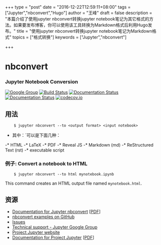 +++
type = "post"
date = "2016-12-22T12:59:11+08:00"
tags = ["Jupyter","nbconvert","Hugo"]
author = "王峰"
draft = false
description = "本篇介绍了使用jupyter nbconvert转换jupyter notebook笔记为其它格式的方法。如果要发布博客，你可以使用该工具转换为Markdown格式后利用Hugo发布。"
title = "使用jupyter nbconvert转换jupyter notebook笔记为Markdown格式"
topics = ["格式转换"]
keywords = ["Jupyter","nbconvert"]

+++

# nbconvert
### Jupyter Notebook Conversion

[![Google Group](https://img.shields.io/badge/-Google%20Group-lightgrey.svg)](https://groups.google.com/forum/#!forum/jupyter)
[![Build Status](https://travis-ci.org/jupyter/nbconvert.svg?branch=master)](https://travis-ci.org/jupyter/nbconvert)
[![Documentation Status](https://readthedocs.org/projects/nbconvert/badge/?version=latest)](https://nbconvert.readthedocs.io/en/latest/?badge=latest)
[![Documentation Status](https://readthedocs.org/projects/nbconvert/badge/?version=stable)](http://nbconvert.readthedocs.io/en/stable/?badge=stable)
[![codecov.io](https://codecov.io/github/jupyter/nbconvert/coverage.svg?branch=master)](https://codecov.io/github/jupyter/nbconvert?branch=master)

## 用法
```
    $ jupyter nbconvert --to <output format> <input notebook>
```
- 其中：<output format>`可以是下面几种：

-* HTML
-* LaTeX
-* PDF
-* Reveal JS
-* Markdown (md)
-* ReStructured Text (rst)
-* executable script

### 例子: Convert a notebook to HTML
```
    $ jupyter nbconvert --to html mynotebook.ipynb
```
This command creates an HTML output file named `mynotebook.html`.

## 资源

- [Documentation for Jupyter nbconvert](https://nbconvert.readthedocs.io/en/latest/)
  [[PDF](https://media.readthedocs.org/pdf/nbconvert/latest/nbconvert.pdf)]
- [nbconvert examples on GitHub](https://github.com/jupyter/nbconvert-examples)
- [Issues](https://github.com/jupyter/nbconvert/issues)
- [Technical support - Jupyter Google Group](https://groups.google.com/forum/#!forum/jupyter)
- [Project Jupyter website](https://jupyter.org)
- [Documentation for Project Jupyter](https://jupyter.readthedocs.io/en/latest/index.html)
  [[PDF](https://media.readthedocs.org/pdf/jupyter/latest/jupyter.pdf)]


[Jinja]: http://jinja.pocoo.org/